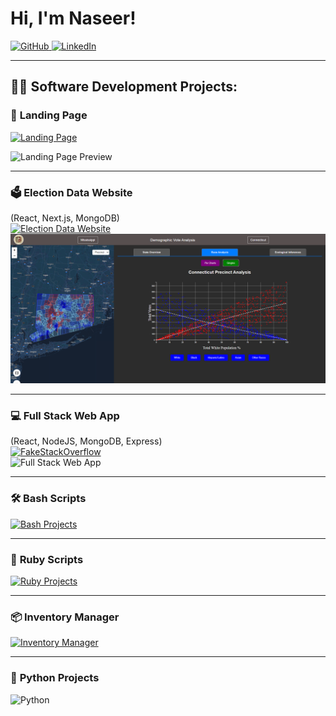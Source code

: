 # Hi, I'm Naseer!  
<a href="https://github.com/nasAhmed-chss">
  <img src="https://img.shields.io/badge/GitHub-Programmer-black?style=for-the-badge&logo=github" alt="GitHub">
</a> 
<a href="https://www.linkedin.com/in/naseer-ks-ahmed/">
  <img src="https://img.shields.io/badge/LinkedIn-Cybersecurity_Student-blue?style=for-the-badge&logo=linkedin" alt="LinkedIn">
</a>

---

## 👨‍💻 Software Development Projects:

### 🚀 **Landing Page**  
[![Landing Page](https://img.shields.io/badge/-Live%20Demo-green?style=for-the-badge)](https://nasahmed-chss.github.io/landingPage/)  

![Landing Page Preview](https://github.com/nasAhmed-chss/nasAhmed-chss/blob/main/Landing%20Page.png?raw=true)


---

### 🗳️ **Election Data Website**  
(React, Next.js, MongoDB)  
[![Election Data Website](https://img.shields.io/badge/GitHub-Election_Data-orange?style=for-the-badge)](https://github.com/GitHubMahim/416-Project)  
![Election Data Website](https://github.com/nasAhmed-chss/nasAhmed-chss/blob/main/Website.png)

---

### 💻 **Full Stack Web App**  
(React, NodeJS, MongoDB, Express)  
[![FakeStackOverflow](https://img.shields.io/badge/GitHub-FakeStackOverflow-blue?style=for-the-badge)](https://github.com/nasAhmed-chss/FakeStackOverflow-WebApp/tree/main)  
![Full Stack Web App](https://via.placeholder.com/600x300?text=FakeStackOverflow+WebApp+Preview)

---

### 🛠️ **Bash Scripts**  
[![Bash Projects](https://img.shields.io/badge/GitHub-Bash_Scripts-yellow?style=for-the-badge)](https://github.com/nasAhmed-chss/Bash-Scripts)

---

### 💎 **Ruby Scripts**  
[![Ruby Projects](https://img.shields.io/badge/GitHub-Ruby_Scripts-red?style=for-the-badge)](https://github.com/nasAhmed-chss/ruby-scripts)

---

### 📦 **Inventory Manager**  
[![Inventory Manager](https://img.shields.io/badge/GitHub-Inventory_Manager-purple?style=for-the-badge)](https://github.com/nasAhmed-chss/inventory-manger)

---

### 🐍 **Python Projects**  
![Python](https://img.shields.io/badge/Python-Projects-informational?style=for-the-badge&logo=python)
